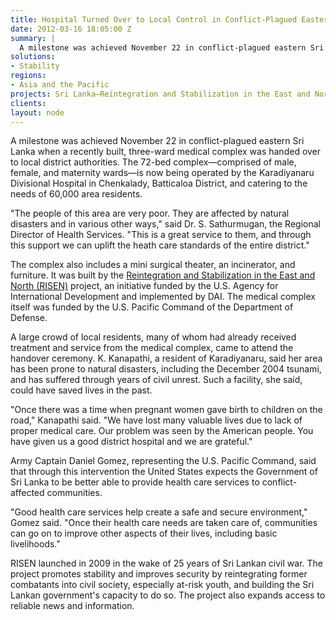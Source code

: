 ```yaml
---
title: Hospital Turned Over to Local Control in Conflict-Plagued Eastern Sri Lanka
date: 2012-03-16 18:05:00 Z
summary: |
  A milestone was achieved November 22 in conflict-plagued eastern Sri Lanka when a recently built, three-ward medical complex was handed over to local district authorities.
solutions:
- Stability
regions:
- Asia and the Pacific
projects: Sri Lanka—Reintegration and Stabilization in the East and North (RISEN)
clients:
layout: node
---
```

A milestone was achieved November 22 in conflict-plagued eastern Sri Lanka when a recently built, three-ward medical complex was handed over to local district authorities. The 72-bed complex—comprised of male, female, and maternity wards—is now being operated by the Karadiyanaru Divisional Hospital in Chenkalady, Batticaloa District, and catering to the needs of 60,000 area residents.

"The people of this area are very poor. They are affected by natural disasters and in various other ways," said Dr. S. Sathurmugan, the Regional Director of Health Services. "This is a great service to them, and through this support we can uplift the heath care standards of the entire district."

The complex also includes a mini surgical theater, an incinerator, and furniture. It was built by the [Reintegration and Stabilization in the East and North (RISEN)][1] project, an initiative funded by the U.S. Agency for International Development and implemented by DAI. The medical complex itself was funded by the U.S. Pacific Command of the Department of Defense.

A large crowd of local residents, many of whom had already received treatment and service from the medical complex, came to attend the handover ceremony. K. Kanapathi, a resident of Karadiyanaru, said her area has been prone to natural disasters, including the December 2004 tsunami, and has suffered through years of civil unrest. Such a facility, she said, could have saved lives in the past.

"Once there was a time when pregnant women gave birth to children on the road," Kanapathi said. "We have lost many valuable lives due to lack of proper medical care. Our problem was seen by the American people. You have given us a good district hospital and we are grateful."    

Army Captain Daniel Gomez, representing the U.S. Pacific Command, said that through this intervention the United States expects the Government of Sri Lanka to be better able to provide health care services to conflict-affected communities.

"Good health care services help create a safe and secure environment," Gomez said. "Once their health care needs are taken care of, communities can go on to improve other aspects of their lives, including basic livelihoods."

RISEN launched in 2009 in the wake of 25 years of Sri Lankan civil war. The project promotes stability and improves security by reintegrating former combatants into civil society, especially at-risk youth, and building the Sri Lankan government's capacity to do so. The project also expands access to reliable news and information.

[1]: /our-work/projects/sri-lanka-reintegration-and-stabilization-east-and-north-risen
